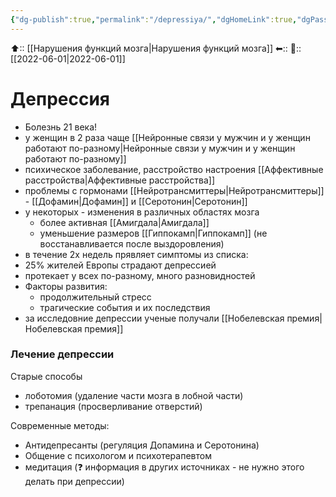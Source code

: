 ```yaml
---
{"dg-publish":true,"permalink":"/depressiya/","dgHomeLink":true,"dgPassFrontmatter":false}
---
```



⬆:: [[Нарушения функций мозга|Нарушения функций мозга]]
⬅::
📅:: [[2022-06-01|2022-06-01]]

# Депрессия
- Болезнь 21 века!
- у женщин в 2 раза чаще [[Нейронные связи у мужчин и у женщин работают по-разному|Нейронные связи у мужчин и у женщин работают по-разному]]
- психическое заболевание, расстройство настроения [[Аффективные расстройства|Аффективные расстройства]]
- проблемы с гормонами [[Нейротрансмиттеры|Нейротрансмиттеры]] - [[Дофамин|Дофамин]] и [[Серотонин|Серотонин]]
- у некоторых - изменения в различных областях мозга
	- более активная [[Амигдала|Амигдала]]
	- уменьшение размеров [[Гиппокамп|Гиппокамп]] (не восстанавливается после выздоровления)
- в течение 2х недель прявляет симптомы из списка:
- 25% жителей Европы страдают депрессией
- протекает у всех по-разному, много разновидностей
- Факторы развития:
	- продолжительный стресс
	- трагические события  и их последствия
- за исследовние депрессии ученые получали [[Нобелевская премия|Нобелевская премия]]

### Лечение депрессии
Старые способы 
- лоботомия (удаление части мозга в лобной части)
- трепанация (просверливание отверстий)

Современные методы:
- Антидепресанты (регуляция Допамина и Серотонина)
- Общение с психологом и психотерапевтом
- медитация (❓ информация в других источниках - не нужно этого делать при депрессии)